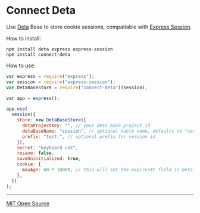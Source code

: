 # Connect Deta

Use [Deta](https://deta.sh) Base to store cookie sessions, compatiable with [Express Session](https://expressjs.com/en/resources/middleware/session.html).

How to install:
```
npm install deta express express-session 
npm install connect-deta
```


How to use:
```javascript
var express = require("express");
var session = require("express-session");
var DetaBaseStore = require("connect-deta")(session);

var app = express();

app.use(
  session({
    store: new DetaBaseStore({
      detaProjectKey: "", // your deta base project id
      detaBaseName: "session", // optional table name, defaults to "session"
      prefix: "test:", // optional prefix for session id
    }),
    secret: "keyboard cat",
    resave: false,
    saveUninitialized: true,
    cookie: {
      maxAge: 60 * 10000, // this will set the expiresAt field in Deta base
    },
  })
);
```

* * *

[MIT Open Source](/LICENSE.txt)
